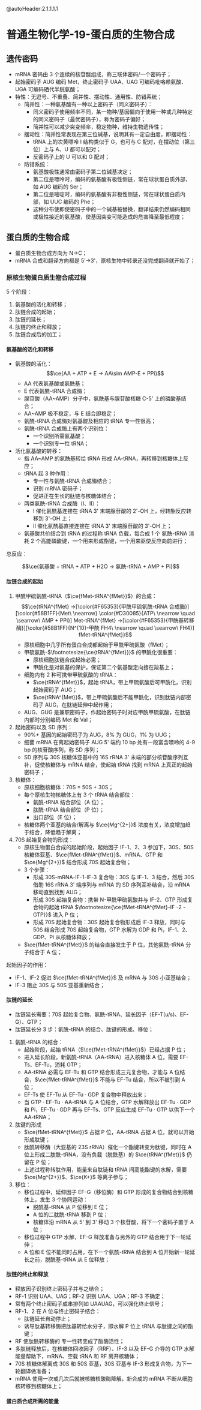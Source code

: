 @autoHeader:2.1.1.1.1

# 普通生物化学-19-蛋白质的生物合成

## 遗传密码

- mRNA 密码由 3 个连续的核苷酸组成，称三联体密码/一个密码子；
- 起始密码子 AUG 编码 Met，终止密码子 UAA、UAG 可编码吡咯赖氨酸、UGA 可编码硒代半胱氨酸；
- 特性：无逗号、不重叠、简并性、摆动性、通用性、防错系统；
  - 简并性：一种氨基酸有一种以上密码子（同义密码子）：
    - 同义密码子使用频率不同，某一物种/基因偏向于使用一种或几种特定的同义密码子（最优密码子），称为密码子偏好；
    - 简并性可以减少突变频率，稳定物种，维持生物遗传性；
  - 摆动性：简并性常表现在第三位碱基，说明其有一定自由度，即摆动性：
    - tRNA 上的次黄嘌呤 I 结构类似于 G，也可与 C 配对，在摆动位（第三位）上与 A、U 都可以配对；
    - 反密码子上的 U 可以和 G 配对；
  - 防错系统：
    - 氨基酸极性通常由密码子第二位碱基决定；
    - 第二位是嘌呤时，编码的氨基酸有极性侧链，常在球状蛋白质外部，如 AUG 编码的 Ser；
    - 第二位是嘧啶时，编码的氨基酸有非极性侧链，常在球状蛋白质内部，如 UUC 编码的 Phe；
    - 这种分布使即使密码子中的一个碱基被替换，翻译结果仍然编码相同或极性接近的氨基酸，使基因突变可能造成的危害降至最低程度；

## 蛋白质的生物合成

- 蛋白质生物合成方向为 N→C；
- mRNA 合成和翻译方向都是 5'→3'，原核生物中转录还没完成翻译就开始了；

### 原核生物蛋白质生物合成过程

5 个阶段：
1. 氨基酸的活化和转移；
2. 肽链合成的起始；
3. 肽链的延长；
4. 肽链的终止和释放；
5. 肽链合成后的加工；

#### 氨基酸的活化和转移

- 氨基酸的活化：
$$\ce{AA + ATP + E -> AA\sim AMP-E + PPi}$$
  - AA 代表氨基酸或氨酰基；
  - E 代表氨酰-tRNA 合成酶；
  - 腺苷酸（AA\~AMP）分子中，氨酰基与腺苷酸核糖 C-5' 上的磷酸基结合；
  - AA\~AMP 极不稳定，与 E 结合即稳定；
  - 氨酰-tRNA 合成酶对氨基酸及相应的 tRNA 专一性很高；
  - 氨酰-tRNA 合成酶上有两个识别位：
    - 一个识别所需氨基酸；
    - 一个识别专一性 tRNA；
- 活化氨基酸的转移：
  - 指 AA\~AMP 的氨酰基转给 tRNA 形成 AA-tRNA，再转移到核糖体上反应；
  - tRNA 起 3 种作用：
    - 专一性与氨酰-tRNA 合成酶结合；
    - 识别 mRNA 密码子；
    - 促进正在生长的肽链与核糖体结合；
  - 两类氨酰-tRNA 合成酶（I、II）：
      - I 催化氨酰基连接在 tRNA 3' 末端腺苷酸的 2'-OH 上，经转酯反应转移到 3'-OH 上；
      - II 催化氨酰基直接连接在 tRNA 3' 末端腺苷酸的 3'-OH 上；
  - 氨基酸共价结合到 tRNA 的过程称 tRNA 负载，每合成 1 个 氨酰-tRNA 消耗 2 个高能磷酸键，一个用来形成酯键，一个用来驱使反应向前进行；

总反应：

$$\ce{氨基酸 + tRNA + ATP + H2O -> 氨酰-tRNA + AMP + Pi}$$

#### 肽链合成的起始

1. 甲酰甲硫氨酰-tRNA（$\ce{fMet-tRNA^{fMet}}$）的合成：
$$\ce{tRNA^{fMet} ->[\color{#F65353}{甲酰甲硫氨酰-tRNA 合成酶}][\color{#58B1FF}{Met\ \nearrow} \color{#D30085}{ATP\ \nearrow \quad \searrow\ AMP + PPi}] Met-tRNA^{fMet} ->[\color{#F65353}{甲酰基转移酶}][\color{#58B1FF}{N^{10}-甲酰 FH4\ \nearrow \quad \searrow\ FH4}] fMet-tRNA^{fMet}}$$
   - 原核细胞中几乎所有蛋白合成都起始于甲酰甲硫氨酸（fMet）；
   - 甲硫氨酰-$\footnotesize{\ce{tRNA^{fMet}}}$ 的甲酰化很重要：
     - 原核细胞肽链合成起始必需；
     - 甲酰化是对氨基的保护，保证第二个氨基酸定向接在羧基上；
   - 细胞内有 2 种可携带甲硫氨酸的 tRNA：
     - $\ce{tRNA^{fMet}}$，起始 tRNA，带上甲硫氨酸后可甲酰化，识别起始密码子 AUG；
     - $\ce{tRNA^{Met}}$，带上甲硫氨酸后不能甲酰化，识别肽链内部密码子 AUG，在肽链延伸中起作用；
   - AUG、GUG 是兼职密码子，作起始密码子时对应甲酰甲硫氨酸，在肽链内部时分别编码 Met 和 Val；
2. 起始密码以及 SD 序列：
   - 90%+ 基因的起始密码子为 AUG，8% 为 GUG，1% 为 UUG；
   - 细菌 mRNA 在离起始密码子 AUG 5' 端约 10 bp 处有一段富含嘌呤的 4-9 bp 的核苷酸序列，称 SD 序列；
   - SD 序列与 30S 核糖体亚基中的 16S rRNA 3' 末端的部分核苷酸序列互补，促使核糖体与 mRNA 结合，使起始 tRNA 找到 mRNA 上真正的起始密码子；
3. 核糖体：
   - 原核细胞核糖体：70S = 50S + 30S；
   - 每个原核生物核糖体上有 3 个 tRNA 结合部位：
     - 氨酰-tRNA 结合部位（A 位）；
     - 肽酰-tRNA 结合部位（P 位）；
     - 出口部位（E 位）；
   - 核糖体两个亚基的结合/解离与 $\ce{Mg^{2+}}$ 浓度有关，浓度增加趋于结合，降低趋于解离；
4. 70S 起始复合物的形成：
   - 原核生物蛋白合成的起始阶段，起始因子 IF-1、2、3 参加下，30S、50S 核糖体亚基、$\ce{fMet-tRNA^{fMet}}$、mRNA、GTP 和 $\ce{Mg^{2+}}$ 结合形成 70S 起始复合物；
   - 3 个步骤：
     - 形成 30S-mRNA-IF-1-IF-3 复合物：30S 与 IF-1、3 结合，然后 30S 借助 16S rRNA 3' 端序列与 mRNA 的 SD 序列互补结合，沿 mRNA 移动直到找到 AUG；
     - 形成 30S 起始复合物：携带 N-甲酰甲硫氨酸并与 IF-2、GTP 形成复合物的起始 tRNA $\footnotesize{\ce{fMet-tRNA^{fMet}-IF -2 -GTP}}$ 进入 P 位；
     - 形成 70S 起始复合物：30S 起始复合物形成后 IF-3 释放，同时与 50S 结合形成 70S 起始复合物，GTP 水解为 GDP 和 Pi，IF-1、2、GDP、Pi 从核糖体释放；
   - $\ce{fMet-tRNA^{fMet}}$ 的结合直接发生于 P 位，其他氨酰-tRNA 分子结合于 A 位；

起始因子的作用：
- IF-1、IF-2 促进 $\ce{fMet-tRNA^{fMet}}$ 及 mRNA 与 30S 小亚基结合；
- IF-3 阻止 30S 与 50S 亚基重新结合；

#### 肽链的延长

- 肽链延长需要：70S 起始复合物、氨酰-tRNA、延长因子（EF-T(u/s)、EF-G）、GTP；
- 肽链延长分 3 步：氨酰-tRNA 的结合、肽键的形成、移位；

1. 氨酰-tRNA 的结合：
   - 起始阶段，起始 tRNA（$\ce{fMet-tRNA^{fMet}}$）已经占据 P 位；
   - 进入延长阶段，新氨酰-tRNA（AA-tRNA）进入核糖体 A 位，需要 EF-Ts、EF-Tu，消耗 GTP；
   - AA-tRNA 必需与 EF-Tu 和 GTP 结合形成三元复合物，才能与 A 位结合，$\ce{fMet-tRNA^{fMet}}$ 不能与 EF-Tu 结合，所以不被引到 A 位；
   - EF-Ts 使 EF-Tu 从 EF-Tu · GDP 复合物中释放出来；
   - 当 GTP · EF-Tu · AA-tRNA 与 A 位结合，GTP 水解释放出 EF-Tu · GDP 和 Pi，EF-Tu · GDP 再与 EF-Ts、GTP 反应生成 EF-Tu · GTP 以供下一个 AA-tRNA；
2. 肽键的形成
   - $\ce{fMet-tRNA^{fMet}}$ 占据 P 位，AA-tRNA 占据 A 位，就可以开始形成肽键；
   - 肽酰转移酶（大亚基的 23S rRNA）催化一个酯键转变为肽键，同时在 A 位上形成二肽酰-tRNA，没有负载（脱酰基）的 $\ce{tRNA^{fMet}}$ 仍留在 P 位；
   - 上述过程称转肽作用，能量来自肽链和 tRNA 间高能酯键的水解，需要 $\ce{Mg^{2+}}$、$\ce{K+}$ 等离子参与；
3. 移位：
   - 移位过程中，延伸因子 EF-G（移位酶）和 GTP 形成的复合物结合到核糖体上，发生 3 个协同运动：
     - 脱酰基-tRNA 从 P 位移到 E 位；
     - A 位的二肽酰-tRNA 移到 P 位；
     - 核糖体沿 mRNA 从 5' 到 3' 移动 3 个核苷酸，将下一个密码子置于 A 位；
   - 移位过程中 GTP 水解，EF-G 释放准备与另外的 GTP 结合用于下一轮延伸；
   - A 位和 E 位不能同时占用，在下一个氨酰-tRNA 结合到 A 位开始新一轮延长之前，脱酰基-tRNA 从 E 位释放；

#### 肽链的终止和释放

- 释放因子识别终止密码子并与之结合；
- RF-1 识别 UAA、UAG；RF-2 识别 UAA、UGA；RF-3 不确定；
- 常有两个终止密码子成串排列如 UAAUAG，可以强化终止信号；
- RF-1、2 在 A 位与终止密码子结合：
  - 肽链延长自动停止；
  - 诱导肽基转移酶把肽基转给水分子，即水解 P 位上 tRNA 与肽键之间的酯键；
- RF 使肽酰转移酶的 专一性转变成了酯酶活性；
- 多肽链释放后，在核糖体回收因子（RRF）、IF-3 以及 EF-G 介导的 GTP 水解能量帮助下，mRNA、空载 tRNA 和 RF 离开核糖体；
- 70S 核糖体解离成 30S 和 50S 亚基，30S 亚基与 IF-3 形成复合物，为下一轮翻译做准备；
- mRNA 使用一次或几次后就被核糖核酸酶降解，新合成的 mRNA 不断从细胞核转移到核糖体上；

#### 蛋白质合成所需的能量